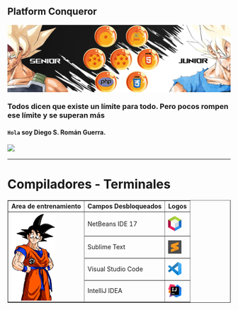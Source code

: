 ##  Platform Conqueror 

<img align="center" src="img/1.2.png"/>

###  Todos dicen que existe un límite para todo. Pero pocos rompen ese límite y se superan más

#### `Hola` soy Diego S. Román Guerra. 

![](https://komarev.com/ghpvc/?username=Roman31X&color=ed0000&style=plastic)

---

# Compiladores - Terminales
<div>
<center>
  <table border="1">
    <tr>
	<th>Area de entrenamiento</th>
	<th>Campos Desbloqueados</th>
	<th>Logos</th>
   </tr>
    <tr>
   <td rowspan="4"><img  width="100" heigth="100" align="center" src="img/selecc.gif"/></td>
	<td>NetBeans IDE 17</td>
	<td><img width="30" heigth="30" class="logo" align="center" src="icons/L1.png"/></td>
   </tr>
   <tr>
	   <td>Sublime Text</td>
	   <td><img width="30" heigth="30" class="logo" align="center" src="icons/s1.png"/></td>
   </tr>
   <tr>
	   <td>Visual Studio Code</td>
	   <td><img width="30" heigth="30" class="logo" align="center" src="icons/v1.png"/></td>
   </tr>
	   <tr>
	   <td>IntelliJ IDEA</td>
           <td><img width="30" heigth="30" class="logo" align="center" src="icons/in.png"/></td>
	  </tr>
  </table>
	
</center>
	
</div>
